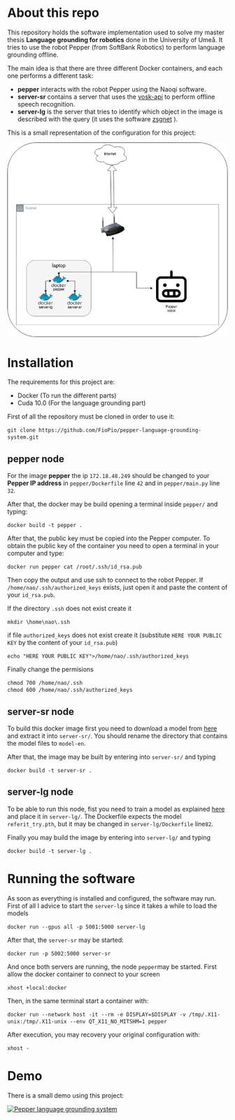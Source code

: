 # About this repo
This repository holds the software implementation used to solve my master thesis **Language grounding for robotics** done in the University of Umeå. It tries to use the robot Pepper (from SoftBank Robotics) to perform language grounding offline. 

The main idea is that there are three different Docker containers, and each one performs a different task:

- **pepper** interacts with the robot Pepper using the Naoqi software.
- **server-sr** contains a server that uses the [vosk-api](https://github.com/alphacep/vosk-api) to perform offline speech recognition.
- **server-lg** is the server that tries to identify which object in the image is described with the query (it uses the software [zsgnet](https://github.com/TheShadow29/zsgnet-pytorch) ).

This is a small representation of the configuration for this project:

![alt text](https://github.com/FioPio/pepper-language-grounding-system/blob/main/resources/configDiagram.png?raw=true)


# Installation
The requirements for this project are:

- Docker (To run the different parts)
- Cuda 10.0 (For the language grounding part)


First of all the repository must be cloned in order to use it:
```
git clone https://github.com/FioPio/pepper-language-grounding-system.git
```


## pepper node
For the image **pepper** the ip `172.18.48.249` should be changed to your **Pepper IP address** in `pepper/Dockerfile` line `42` and in `pepper/main.py` line `32`.

After that, the docker may be build opening a terminal inside `pepper/` and typing:
```
docker build -t pepper .
```


After that, the public key must be copied into the Pepper computer. To obtain the public key of the container you need to open a terminal in your computer and type:

```
docker run pepper cat /root/.ssh/id_rsa.pub
```

Then copy the output and use ssh to connect to the robot Pepper. If `/home/nao/.ssh/authorized_keys` exists, just open it and paste the content of your `id_rsa.pub`.

If the directory `.ssh` does not exist create it
```
mkdir \home\nao\.ssh
```

if file `authorized_keys` does not exist create it (substitute `HERE YOUR PUBLIC KEY` by the content of your `id_rsa.pub`)

```
echo "HERE YOUR PUBLIC KEY">/home/nao/.ssh/authorized_keys
```

Finally change the permisions
```
chmod 700 /home/nao/.ssh
chmod 600 /home/nao/.ssh/authorized_keys
```

## server-sr node
To build this docker image first you need to download a model from [here](https://alphacephei.com/vosk/models) and extract it into `server-sr/`.  You should rename the directory that contains  the model files to `model-en`.

After that, the image may be built by entering into `server-sr/` and typing 
```
docker build -t server-sr .
```

## server-lg  node

To be able to run this node, fist you need to train a model as explained [here](https://github.com/TheShadow29/zsgnet-pytorch) and place it in `server-lg/`. The Dockerfile expects the model `referit_try.pth`, but it may be changed in `server-lg/Dockerfile` line`82`.

Finally you may build the image  by entering into `server-lg/` and typing 
```
docker build -t server-lg .
```


# Running the software

As soon as everything is installed and configured, the software may run. First of all I advice to start the `server-lg` since it takes a while to load the models

```
docker run --gpus all -p 5001:5000 server-lg
```

After that, the `server-sr` may be started:
```
docker run -p 5002:5000 server-sr
```

And once both servers are running, the node `pepper`may be started. First allow the docker container to connect to your screen

```
xhost +local:docker
```
Then, in the same terminal start a container with:
```
docker run --network host -it --rm -e DISPLAY=$DISPLAY -v /tmp/.X11-unix:/tmp/.X11-unix --env QT_X11_NO_MITSHM=1 pepper
``` 
After execution, you may recovery your original configuration with:
```
xhost -
```

 
# Demo

There is a small demo using this project:

[![Pepper language grounding system](https://img.youtube.com/vi/LLB2ebpyLgA/0.jpg)](https://www.youtube.com/watch?v=LLB2ebpyLgA "Pepper language grounding system")

